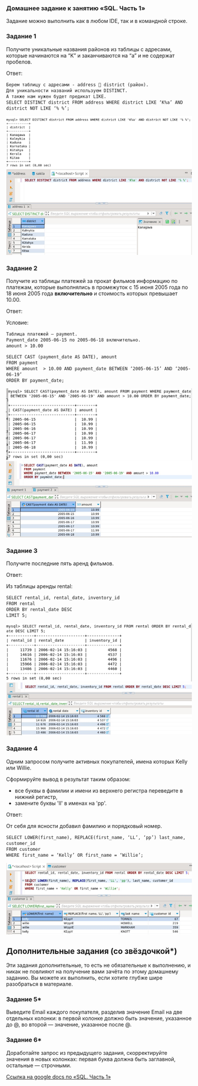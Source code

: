 ### Домашнее задание к занятию «SQL. Часть 1»

Задание можно выполнить как в любом IDE, так и в командной строке.

### Задание 1

Получите уникальные названия районов из таблицы с адресами, которые начинаются на “K” и заканчиваются на “a” и не содержат пробелов.

Ответ:
```
Берем таблицу с адресами - address  district (район).
Для уникальности названий используем DISTINCT.
А также нам нужен будет предикат LIKE.
SELECT DISTINCT district FROM address WHERE district LIKE ‘K%a’ AND district NOT LIKE ‘% %’;
```

![screen1](https://github.com/KorolkovDenis/12.3---SQL-p.1/blob/main/screenshots/screen1.jpg)
![screen2](https://github.com/KorolkovDenis/12.3---SQL-p.1/blob/main/screenshots/screen2.jpg)

### Задание 2

Получите из таблицы платежей за прокат фильмов информацию по платежам, которые выполнялись в промежуток с 15 июня 2005 года по 18 июня 2005 года **включительно** и стоимость которых превышает 10.00.

Ответ:

Условие:
```
Таблица платежей – payment. 
Payment_date 2005-06-15 по 2005-06-18 включительно. 
amount > 10.00
```
```
SELECT CAST (payment_date AS DATE), amount
FROM payment
WHERE amount  > 10.00 AND payment_date BETWEEN ‘2005-06-15’ AND ‘2005-06-19’
ORDER BY payment_date;
```

![screen3](https://github.com/KorolkovDenis/12.3---SQL-p.1/blob/main/screenshots/screen3.jpg)
![screen4](https://github.com/KorolkovDenis/12.3---SQL-p.1/blob/main/screenshots/screen4.jpg)

### Задание 3

Получите последние пять аренд фильмов.

Ответ:

Из таблицы аренды rental:
```
SELECT rental_id, rental_date, inventory_id
FROM rental
ORDER BY rental_date DESC
LIMIT 5;
```
![screen5](https://github.com/KorolkovDenis/12.3---SQL-p.1/blob/main/screenshots/screen5.jpg)
![screen6](https://github.com/KorolkovDenis/12.3---SQL-p.1/blob/main/screenshots/screen6.jpg)

### Задание 4

Одним запросом получите активных покупателей, имена которых Kelly или Willie. 

Сформируйте вывод в результат таким образом:
- все буквы в фамилии и имени из верхнего регистра переведите в нижний регистр,
- замените буквы 'll' в именах на 'pp'.

Ответ:

От себя для ясности добавил фамилию и порядковый номер.
```
SELECT LOWER(first_name), REPLACE(first_name, ‘LL’, ‘pp’) last_name, customer_id
FROM customer
WHERE first_name = ‘Kelly’ OR first_name = ‘Willie’;
```

![screen7](https://github.com/KorolkovDenis/12.3---SQL-p.1/blob/main/screenshots/screen7.jpg)

## Дополнительные задания (со звёздочкой*)
Эти задания дополнительные, то есть не обязательные к выполнению, и никак не повлияют на получение вами зачёта по этому домашнему заданию. Вы можете их выполнить, если хотите глубже шире разобраться в материале.

### Задание 5*

Выведите Email каждого покупателя, разделив значение Email на две отдельных колонки: в первой колонке должно быть значение, указанное до @, во второй — значение, указанное после @.

### Задание 6*

Доработайте запрос из предыдущего задания, скорректируйте значения в новых колонках: первая буква должна быть заглавной, остальные — строчными.


[Cсылка на google docs по «SQL. Часть 1»](https://docs.google.com/document/d/13AT4C8GPjh7Rlsl9itqLUu3Clv-0KoII/edit?usp=drive_link&ouid=104113173630640462528&rtpof=true&sd=true)